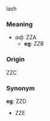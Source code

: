 lash
### Meaning
+ _adj_: ZZA
    + __eg__: ZZB

### Origin

ZZC

### Synonym

__eg__: ZZD

+ ZZE


